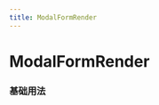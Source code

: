 ```yaml
---
title: ModalFormRender
---
```


# ModalFormRender


### 基础用法

<!-- <code src="./Demo/demo0.tsx"/> -->